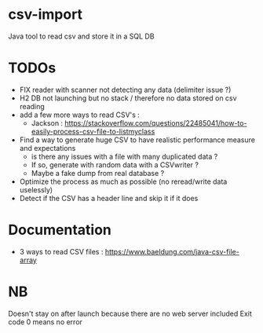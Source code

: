 # csv-import
Java tool to read csv and store it in a SQL DB

# TODOs
- FIX reader with scanner not detecting any data (delimiter issue ?)
- H2 DB not launching but no stack / therefore no data stored on csv reading
- add a few more ways to read CSV's :
  - Jackson : https://stackoverflow.com/questions/22485041/how-to-easily-process-csv-file-to-listmyclass
- Find a way to generate huge CSV to have realistic performance measure and expectations
  - is there any issues with a file with many duplicated data ?
  - If so, generate with random data with a CSVwriter ?
  - Maybe a fake dump from real database ?
- Optimize the process as much as possible (no reread/write data uselessly)
- Detect if the CSV has a header line and skip it if it does

# Documentation
- 3 ways to read CSV files : https://www.baeldung.com/java-csv-file-array

# NB
Doesn't stay on after launch because there are no web server included
Exit code 0 means no error
